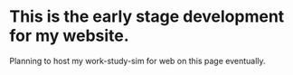 # This is the early stage development for my website.
Planning to host my work-study-sim for web on this page eventually.
